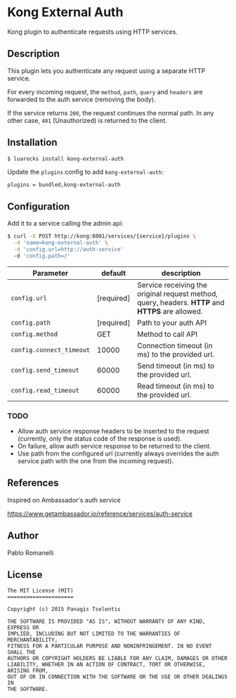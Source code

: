 # Kong External Auth

Kong plugin to authenticate requests using HTTP services.

## Description

This plugin lets you authenticate any request using a separate HTTP service.

For every incoming request, the `method`, `path`, `query` and `headers` are forwarded to the auth service (removing the body).

If the service returns `200`, the request continues the normal path.
In any other case, `401` (Unauthorized) is returned to the client.

## Installation

```bash
$ luarocks install kong-external-auth
```

Update the `plugins` config to add `kong-external-auth`:

```
plugins = bundled,kong-external-auth
```

## Configuration

Add it to a service calling the admin api:

```bash
$ curl -X POST http://kong:8001/services/{service}/plugins \
  -d 'name=kong-external-auth' \
  -d 'config.url=http://auth-service'
  -d 'config.path=/'
```

| Parameter | default | description |
| ---       | ---     | ---         |
| `config.url` | [required] | Service receiving the original request method, query, headers. **HTTP** and **HTTPS** are allowed. |
| `config.path` | [required] | Path to your auth API |
| `config.method` | GET | Method to call API |
| `config.connect_timeout` | 10000 | Connection timeout (in ms) to the provided url. |
| `config.send_timeout` | 60000 | Send timeout (in ms) to the provided url. |
| `config.read_timeout` | 60000 | Read timeout (in ms) to the provided url. |

### TODO
- Allow auth service response headers to be inserted to the request (currently, only the status code of the response is used).
- On failure, allow auth service response to be returned to the client.
- Use path from the configured url (currently always overrides the auth service path with the one from the incoming request).

## References
Inspired on Ambassador's auth service

https://www.getambassador.io/reference/services/auth-service

## Author
Pablo Romanelli

## License
```
The MIT License (MIT)
=====================

Copyright (c) 2015 Panagis Tselentis

THE SOFTWARE IS PROVIDED "AS IS", WITHOUT WARRANTY OF ANY KIND, EXPRESS OR
IMPLIED, INCLUDING BUT NOT LIMITED TO THE WARRANTIES OF MERCHANTABILITY,
FITNESS FOR A PARTICULAR PURPOSE AND NONINFRINGEMENT. IN NO EVENT SHALL THE
AUTHORS OR COPYRIGHT HOLDERS BE LIABLE FOR ANY CLAIM, DAMAGES OR OTHER
LIABILITY, WHETHER IN AN ACTION OF CONTRACT, TORT OR OTHERWISE, ARISING FROM,
OUT OF OR IN CONNECTION WITH THE SOFTWARE OR THE USE OR OTHER DEALINGS IN
THE SOFTWARE.
```
